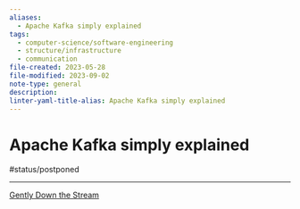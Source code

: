 ```yaml
---
aliases:
  - Apache Kafka simply explained
tags:
  - computer-science/software-engineering
  - structure/infrastructure
  - communication
file-created: 2023-05-28
file-modified: 2023-09-02
note-type: general
description: 
linter-yaml-title-alias: Apache Kafka simply explained
---
```


# Apache Kafka simply explained

#status/postponed

---

[Gently Down the Stream](https://www.gentlydownthe.stream/)
